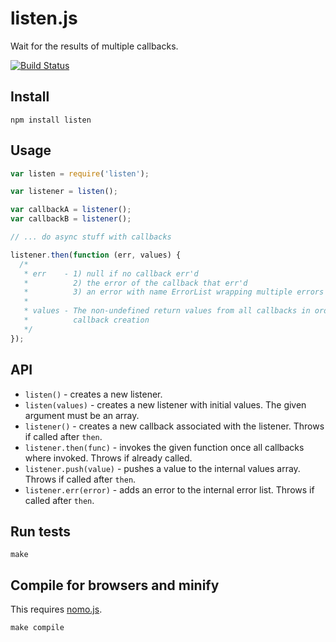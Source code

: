 # listen.js

Wait for the results of multiple callbacks.

[![Build Status](https://secure.travis-ci.org/mantoni/listen.js.png?branch=master)](http://travis-ci.org/mantoni/listen.js)

## Install

```
npm install listen
```

## Usage

```js
var listen = require('listen');

var listener = listen();

var callbackA = listener();
var callbackB = listener();

// ... do async stuff with callbacks

listener.then(function (err, values) {
  /*
   * err    - 1) null if no callback err'd
   *          2) the error of the callback that err'd
   *          3) an error with name ErrorList wrapping multiple errors
   *
   * values - The non-undefined return values from all callbacks in order of
   *          callback creation
   */
});
```

## API

 - `listen()` - creates a new listener.
 - `listen(values)` - creates a new listener with initial values. The given argument must be an array.
 - `listener()` - creates a new callback associated with the listener. Throws if called after `then`.
 - `listener.then(func)` - invokes the given function once all callbacks where invoked. Throws if already called.
 - `listener.push(value)` - pushes a value to the internal values array. Throws if called after `then`.
 - `listener.err(error)` - adds an error to the internal error list. Throws if called after `then`.

## Run tests

```
make
```

## Compile for browsers and minify

This requires [nomo.js](https://github.com/mantoni/nomo.js).

```
make compile
```
